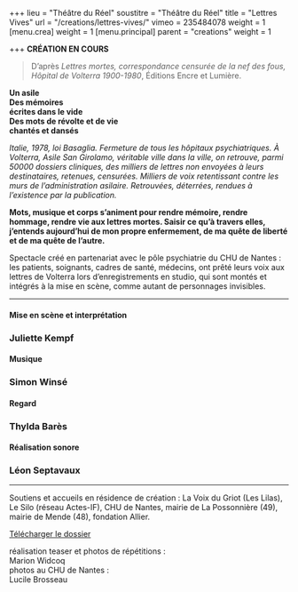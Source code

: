 +++
lieu = "Théâtre du Réel"
soustitre = "Théâtre du Réel"
title = "Lettres Vives"
url = "/creations/lettres-vives/"
vimeo = 235484078
weight = 1
[menu.crea]
weight = 1
[menu.principal]
parent = "creations"
weight = 1

+++
<b>**CRÉATION EN COURS**</b>

<blockquote>
<p>D’après <em>Lettres mortes, correspondance censurée de la nef des fous, Hôpital de Volterra 1900-1980</em>, Éditions Encre et Lumière.</p>
</blockquote>

**Un asile**    
**Des mémoires**    
**écrites dans le vide**    
**Des mots de révolte et de vie**  
**chantés et dansés**


*Italie, 1978, loi Basaglia. Fermeture de tous les hôpitaux psychiatriques. À Volterra, Asile San Girolamo, véritable ville
dans la ville, on retrouve, parmi 50000 dossiers cliniques, des milliers de lettres non envoyées à leurs destinataires, retenues, censurées. Milliers de voix retentissant contre les murs de l’administration asilaire. Retrouvées, déterrées, rendues à l’existence par la publication.*

**Mots, musique et corps s’animent pour rendre mémoire, rendre hommage, rendre vie aux lettres mortes. Saisir ce qu’à travers elles, j’entends aujourd’hui de mon propre enfermement, de ma quête de liberté et de ma quête de l’autre.** 

Spectacle créé en partenariat avec le pôle psychiatrie du CHU de Nantes : les patients, soignants, cadres de santé, médecins, ont prêté leurs voix aux lettres de Volterra lors d’enregistrements en studio, qui sont montés et intégrés à la mise en scène, comme autant de personnages invisibles.



<hr>

#### Mise en scène et interprétation

### Juliette Kempf

#### Musique

### Simon Winsé

#### Regard

### Thylda Barès

#### Réalisation sonore

### Léon Septavaux

<hr>



Soutiens et accueils en résidence de création : La Voix du Griot (Les Lilas), Le Silo (réseau Actes-IF), CHU de Nantes, mairie de La Possonnière (49), mairie de Mende (48), fondation Allier.

[Télécharger le dossier](static/dl/LDEV_LettresVives.pdf)

 
réalisation teaser et photos de répétitions :  
Marion Widcoq  
photos au CHU de Nantes :  
Lucile Brosseau